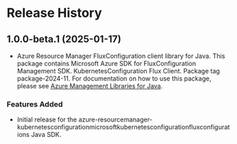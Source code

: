 # Release History

## 1.0.0-beta.1 (2025-01-17)

- Azure Resource Manager FluxConfiguration client library for Java. This package contains Microsoft Azure SDK for FluxConfiguration Management SDK. KubernetesConfiguration Flux Client. Package tag package-2024-11. For documentation on how to use this package, please see [Azure Management Libraries for Java](https://aka.ms/azsdk/java/mgmt).
### Features Added

- Initial release for the azure-resourcemanager-kubernetesconfigurationmicrosoftkubernetesconfigurationfluxconfigurations Java SDK.
